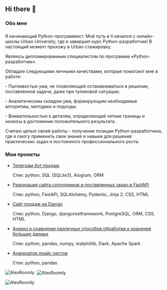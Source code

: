 ## Hi there 👋

###

<h3 align="left">Обо мне</h3>

###


<p align="left">Я начинающий Python-программист. Мой путь в it начался с онлайн-школы Urban University, где я завершил курс Python-разработчик! В настоящий момент прохожу в Urban стажировку.<br>
<p align="left">Являюсь дипломированным специалистом по программе «Python-разработчик».<br>
<p align="left">Обладаю следующими личными качествами, которые помогают мне в работе:<br>
<p align="left">- Пытливостью ума, не позволяющей останавливаться в решении, поставленной задачи, даже при тупиковой ситуации;<br>
<p align="left">- Аналитическим складом ума, формирующим необходимые алгоритмы, методики и подходы;<br>
<p align="left">- Внимательностью к деталям, определяющей четкие границы и нюансы в достижении положительного результата.<br>
<p align="left">Считаю целью своей работы - получение позиции Python-разработчика, где я смогу применить свои знания и навыки для решения практических задач и постоянного профессионального роста.<br>

###
<h3 align="left">Мои проекты</h3>

- [Телеграм бот продаж](https://github.com/AlexRoomly/module_14_5/tree/main)

  Стек: python, SQL (SQLite3), Aiogram, ORM

- [Реализация сайта сотрудников и поставленных задач в FastAPI](https://github.com/AlexRoomly/module_17_5)

  Стек: python, FastAPI, SQLAlchemy, Pydantic, Jinja 2, CSS, HTML

- [Сайт продаж на Django](https://github.com/AlexRoomly/module_19_3)
	
  Стек: python, Django, djangorestframework, PostgreSQL, ORM,  CSS, HTML

- [Анализ и сравнение различных способов обработки и хранения больших данных](https://github.com/AlexRoomly/module_20_1)

  Стек: python, pandas, numpy, matplotlib, Dask, Apache Spark

- [Анализатор прайс листов](https://github.com/AlexRoomly/module_20_2)

  Стек: python, pandas

<p><img align="left" src="https://github-readme-stats.vercel.app/api/top-langs?username=AlexRoomly&show_icons=true&locale=en&layout=compact" alt="AlexRoomly" /></p>

<p>&nbsp;<img align="center" src="https://github-readme-stats.vercel.app/api?username=AlexRoomly&show_icons=true&locale=en" alt="AlexRoomly" /></p>

<p><img align="center" src="https://github-readme-streak-stats.herokuapp.com/?user=AlexRoomly" alt="AlexRoomly" /></p>

